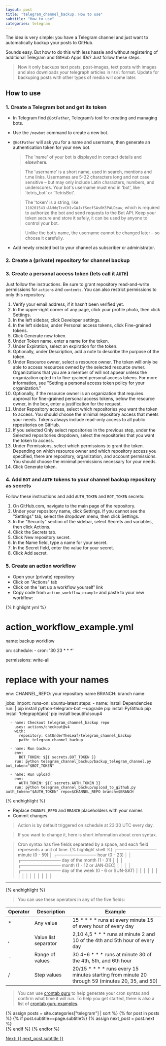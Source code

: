 ```yaml
---
layout: post
title: "telegram_channel_backup. How to use"
subtitle: "How to use"
categories: telegram
---
```


The idea is very simple: you have a Telegram channel and just want to automatically backup your posts to GitHub.

Sounds easy. But how to do this with less hassle and without registering of additional Telegram and GitHub Apps IDs? Just follow these steps.

> Now it only backups text posts, post-images, text posts with images and also downloads your telegraph articles in `html` format. Update for backuping posts with other types of media will come later.

## How to use

### 1. Create a Telegram bot and get its token

- In Telegram find `@BotFather`, Telegram’s tool for creating and managing bots.
- Use the `/newbot` command to create a new bot.
- `@BotFather` will ask you for a name and username, then generate an authentication token for your new bot.

   > The 'name' of your bot is displayed in contact details and elsewhere.

   > The 'username' is a short name, used in search, mentions and t.me links. Usernames are 5-32 characters long and not case sensitive – but may only include Latin characters, numbers, and underscores. Your bot's username must end in 'bot', like 'tetris_bot' or 'TetrisBot'.

   > The 'token' is a string, like `110201543:AAHdqTcvCH1vGWJxfSeofSAs0K5PALDsaw`, which is required to authorize the bot and send requests to the Bot API. Keep your token secure and store it safely, it can be used by anyone to control your bot.

   > Unlike the bot’s name, the username cannot be changed later – so choose it carefully.

- Add newly created bot to your channel as subscriber or administrator.

### 2. Create a (private) repository for channel backup

### 3. Create a personal access token (lets call it `AUTH`)

Just follow the instructions. Be sure to grant repository read-and-write permissions for `actions` and `contents`. You can also restrict permissions to only this repository.

1. Verify your email address, if it hasn't been verified yet.
2. In the upper-right corner of any page, click your profile photo, then click Settings.
3. In the left sidebar, click  Developer settings.
4. In the left sidebar, under  Personal access tokens, click Fine-grained tokens.
5. Click Generate new token.
6. Under Token name, enter a name for the token.
7. Under Expiration, select an expiration for the token.
8. Optionally, under Description, add a note to describe the purpose of the token.
9. Under Resource owner, select a resource owner. The token will only be able to access resources owned by the selected resource owner. Organizations that you are a member of will not appear unless the organization opted in to fine-grained personal access tokens. For more information, see "Setting a personal access token policy for your organization."
10. Optionally, if the resource owner is an organization that requires approval for fine-grained personal access tokens, below the resource owner, in the box, enter a justification for the request.
11. Under Repository access, select which repositories you want the token to access. You should choose the minimal repository access that meets your needs. Tokens always include read-only access to all public repositories on GitHub.
12. If you selected Only select repositories in the previous step, under the Selected repositories dropdown, select the repositories that you want the token to access.
13. Under Permissions, select which permissions to grant the token. Depending on which resource owner and which repository access you specified, there are repository, organization, and account permissions. You should choose the minimal permissions necessary for your needs.
14. Click Generate token.

### 4. Add `BOT` and `AUTH` tokens to your channel backup repository as secrets

Follow these instructions and add `AUTH_TOKEN` and `BOT_TOKEN` secrets:

1. On GitHub.com, navigate to the main page of the repository.
2. Under your repository name, click  Settings. If you cannot see the "Settings" tab, select the  dropdown menu, then click Settings.
3. In the "Security" section of the sidebar, select  Secrets and variables, then click Actions.
4. Click the Secrets tab.
5. Click New repository secret.
6. In the Name field, type a name for your secret.
7. In the Secret field, enter the value for your secret.
8. Click Add secret.

### 5. Create an action workflow

- Open your (private) repository
- Click on "Actions" tab
- Click on the 'set up a workflow yourself' link
- Copy code from `action_workflow_example` and paste to your new workflow:

{% highlight yml %}
# action_workflow_example.yml
name: backup workflow

on:
  schedule:
    - cron: '30 23 * * *'
  
permissions: write-all

# replace with your names
env:
  CHANNEL_REPO: your repository name
  BRANCH: branch name

jobs:
  import:
    runs-on: ubuntu-latest
    steps:
      - name: Install Dependencies
        run: |
          pip install python-telegram-bot --upgrade
          pip install PyGithub
          pip install 'telegraph[aio]'
          pip install beautifulsoup4
          
      - name: Checkout telegram_channel_backup repo
        uses: actions/checkout@v4
        with:
          repository: CatUnderTheLeaf/telegram_channel_backup
          path: telegram_channel_backup

      - name: Run backup
        env:
          BOT_TOKEN: ${{ secrets.BOT_TOKEN }}
        run: python telegram_channel_backup/backup_telegram_channel.py bot_token="$BOT_TOKEN"

      - name: Run upload
        env:
          AUTH_TOKEN: ${{ secrets.AUTH_TOKEN }}
        run: python telegram_channel_backup/upload_to_github.py auth_token="$AUTH_TOKEN" repo=$CHANNEL_REPO branch=$BRANCH
{% endhighlight %}
- Replace `CHANNEL_REPO` and `BRANCH` placeholders with your names
- Commit changes

> Action is by default triggered on schedule at 23:30 UTC every day.

> If you want to change it, here is short information about cron syntax.

> Cron syntax has five fields separated by a space, and each field represents a unit of time.
{% highlight shell %}
┌───────────── minute (0 - 59)
│ ┌───────────── hour (0 - 23)
│ │ ┌───────────── day of the month (1 - 31)
│ │ │ ┌───────────── month (1 - 12 or JAN-DEC)
│ │ │ │ ┌───────────── day of the week (0 - 6 or SUN-SAT)
│ │ │ │ │
│ │ │ │ │
│ │ │ │ │
* * * * *
{% endhighlight %}

> You can use these operators in any of the five fields:

| Operator | Description | Example |
| ---| --- | --- |
| *	| Any value	| 15 * * * * runs at every minute 15 of every hour of every day |
| ,	| Value list separator	| 2,10 4,5 * * * runs at minute 2 and 10 of the 4th and 5th hour of every day |
| -	| Range of values | 30 4-6 * * * runs at minute 30 of the 4th, 5th, and 6th hour |
| /	| Step values | 20/15 * * * * runs every 15 minutes starting from minute 20 through 59 (minutes 20, 35, and 50) |

> You can use [crontab guru](https://crontab.guru/) to help generate your cron syntax and confirm what time it will run. To help you get started, there is also a list of [crontab guru examples](https://crontab.guru/examples.html).

{% assign posts = site.categories["telegram"] | sort %}
{% for post in posts %}
   {% if post.subtitle==page.subtitle%}
      {% assign next_post = post.next %}         
   {% endif %}
{% endfor %}

<a href="{{next_post.url | escape}}">Next: {{ next_post.subtitle }}</a>